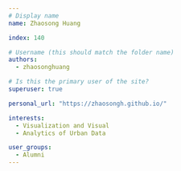 ```yaml
---
# Display name
name: Zhaosong Huang

index: 140

# Username (this should match the folder name)
authors:
  - zhaosonghuang

# Is this the primary user of the site?
superuser: true

personal_url: "https://zhaosongh.github.io/"

interests:
  - Visualization and Visual
  - Analytics of Urban Data

user_groups:
  - Alumni
---
```

